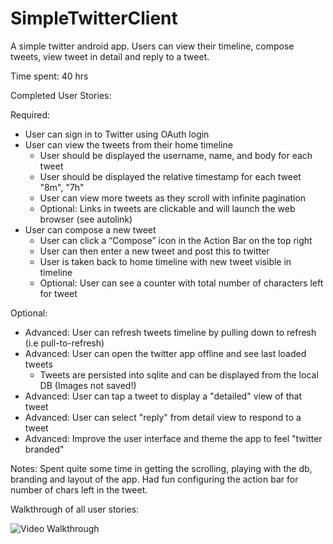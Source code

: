 SimpleTwitterClient
===================

A simple twitter android app. Users can view their timeline, compose tweets, view tweet in detail and reply to a tweet.

Time spent: 40 hrs

Completed User Stories:

Required:
* User can sign in to Twitter using OAuth login
* User can view the tweets from their home timeline
  - User should be displayed the username, name, and body for each tweet
  - User should be displayed the relative timestamp for each tweet "8m", "7h"
  - User can view more tweets as they scroll with infinite pagination
  - Optional: Links in tweets are clickable and will launch the web browser (see autolink)
* User can compose a new tweet
  - User can click a “Compose” icon in the Action Bar on the top right
  - User can then enter a new tweet and post this to twitter
  - User is taken back to home timeline with new tweet visible in timeline
  - Optional: User can see a counter with total number of characters left for tweet

Optional:
* Advanced: User can refresh tweets timeline by pulling down to refresh (i.e pull-to-refresh)
* Advanced: User can open the twitter app offline and see last loaded tweets
  - Tweets are persisted into sqlite and can be displayed from the local DB (Images not saved!)
* Advanced: User can tap a tweet to display a "detailed" view of that tweet
* Advanced: User can select "reply" from detail view to respond to a tweet
* Advanced: Improve the user interface and theme the app to feel "twitter branded"

Notes:
Spent quite some time in getting the scrolling, playing with the db, branding and layout of the app.
Had fun configuring the action bar for number of chars left in the tweet.

Walkthrough of all user stories:

![Video Walkthrough]()
